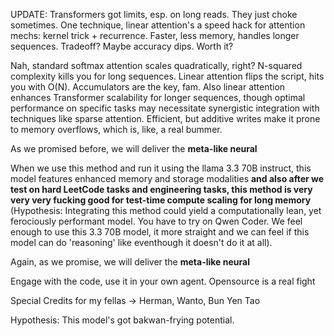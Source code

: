 UPDATE:
Transformers got limits, esp. on long reads. They just choke sometimes. One technique, linear attention's a speed hack for attention mechs: kernel trick + recurrence. Faster, less memory, handles longer sequences. Tradeoff? Maybe accuracy dips. Worth it?

Nah, standard softmax attention scales quadratically, right? N-squared complexity kills you for long sequences. Linear attention flips the script, hits you with O(N). Accumulators are the key, fam. Also linear attention enhances Transformer scalability for longer sequences, though optimal performance on specific tasks may necessitate synergistic integration with techniques like sparse attention. Efficient, but additive writes make it prone to memory overflows, which is, like, a real bummer. 

As we promised before, we will deliver the <b>meta-like neural</b>

When we use this method and run it using the llama 3.3 70B instruct, this model features enhanced memory and storage modalities <b>and also after we test on hard LeetCode tasks and engineering tasks, this method is very very very fucking good for test-time compute scaling for long memory</b> (Hypothesis: Integrating this method could yield a computationally lean, yet ferociously performant model. You have to try on Qwen Coder. We feel enough to use this 3.3 70B model, it more straight and we can feel if this model can do 'reasoning' like eventhough it doesn't do it at all).



Again, as we promise, we will deliver the <b>meta-like neural</b>

Engage with the code, use it in your own agent. Opensource is a real fight


Special Credits for my fellas -> Herman, Wanto, Bun Yen Tao
























































Hypothesis: This model's got bakwan-frying potential.
